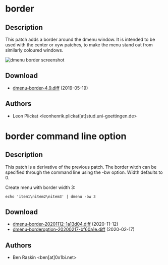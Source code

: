 # border

## Description

This patch adds a border around the dmenu window. It is intended to be used with the center or xyw patches, to make the menu stand out from similarly coloured windows.

![dmenu border screenshot](https://tools.suckless.org/dmenu/patches/border/dmenu_border.png)

## Download

* [dmenu-border-4.9.diff](https://tools.suckless.org/dmenu/patches/border/dmenu-border-4.9.diff) (2019-05-19)

## Authors

* Leon Plickat <leonhenrik.plickat[at]stud.uni-goettingen.de>

# border command line option

## Description

This patch is a derivative of the previous patch. The border witdh can be specified through the command line using the -bw option. Width defaults to 0.

Create menu with border width 3:

```
echo 'item1\nitem2\nitem3' | dmenu -bw 3
```

## Download

* [dmenu-border-20201112-1a13d04.diff](https://tools.suckless.org/dmenu/patches/border/dmenu-border-20201112-1a13d04.diff) (2020-11-12)
* [dmenu-borderoption-20200217-bf60a1e.diff](https://tools.suckless.org/dmenu/patches/border/dmenu-borderoption-20200217-bf60a1e.diff) (2020-02-17)

## Authors

* Ben Raskin <ben[at]0x1bi.net>
